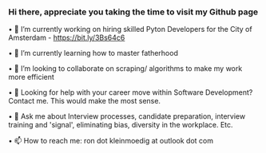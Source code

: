### Hi there, appreciate you taking the time to visit my Github page

•	🔭 I’m currently working on hiring skilled Pyton Developers for the City of Amsterdam - https://bit.ly/3Bs64c6

•	🌱 I’m currently learning how to master fatherhood

•	👯 I’m looking to collaborate on scraping/ algorithms to make my work more efficient

•	🤔 Looking for help with your career move within Software Development? Contact me. This would make the most sense.

•	💬 Ask me about Interview processes, candidate preparation, interview training and 'signal', eliminating bias, diversity in the workplace. Etc.

•	📫 How to reach me: ron dot kleinmoedig at outlook dot com
